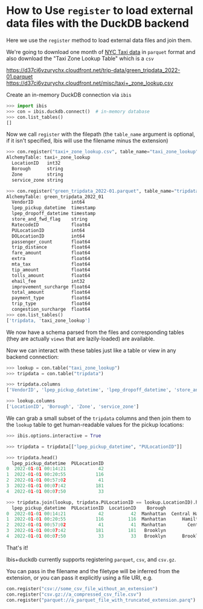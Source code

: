 # How to Use `register` to load external data files with the DuckDB backend

<!-- prettier-ignore-start -->
Here we use the `register` method to load external data files and join them.
<!-- prettier-ignore-end -->

We're going to download one month of [NYC Taxi
data](https://www1.nyc.gov/site/tlc/about/tlc-trip-record-data.page) in
`parquet` format and also download the "Taxi Zone Lookup Table" which is a `csv`

https://d37ci6vzurychx.cloudfront.net/trip-data/green_tripdata_2022-01.parquet
https://d37ci6vzurychx.cloudfront.net/misc/taxi+_zone_lookup.csv

Create an in-memory DuckDB connection via `ibis`

```python
>>> import ibis
>>> con = ibis.duckdb.connect()  # in-memory database
>>> con.list_tables()
[]
```

Now we call `register` with the filepath (the `table_name` argument is optional,
if it isn't specified, Ibis will use the filename minus the extension)

```python
>>> con.register("taxi+_zone_lookup.csv", table_name="taxi_zone_lookup")
AlchemyTable: taxi+_zone_lookup
  LocationID   int32
  Borough      string
  Zone         string
  service_zone string

>>> con.register("green_tripdata_2022-01.parquet", table_name="tripdata")
AlchemyTable: green_tripdata_2022_01
  VendorID              int64
  lpep_pickup_datetime  timestamp
  lpep_dropoff_datetime timestamp
  store_and_fwd_flag    string
  RatecodeID            float64
  PULocationID          int64
  DOLocationID          int64
  passenger_count       float64
  trip_distance         float64
  fare_amount           float64
  extra                 float64
  mta_tax               float64
  tip_amount            float64
  tolls_amount          float64
  ehail_fee             int32
  improvement_surcharge float64
  total_amount          float64
  payment_type          float64
  trip_type             float64
  congestion_surcharge  float64
>>> con.list_tables()
['tripdata, 'taxi_zone_lookup']
```

We now have a schema parsed from the files and corresponding tables (they are
actually `views` that are lazily-loaded) are available.

Now we can interact with these tables just like a table or view in any backend
connection:

```python
>>> lookup = con.table("taxi_zone_lookup")
>>> tripdata = con.table("tripdata")

>>> tripdata.columns
['VendorID', 'lpep_pickup_datetime', 'lpep_dropoff_datetime', 'store_and_fwd_flag', 'RatecodeID', 'PULocationID', 'DOLocationID', 'passenger_count', 'trip_distance', 'fare_amount', 'extra', 'mta_tax', 'tip_amount', 'tolls_amount', 'ehail_fee', 'improvement_surcharge', 'total_amount', 'payment_type', 'trip_type', 'congestion_surcharge']

>>> lookup.columns
['LocationID', 'Borough', 'Zone', 'service_zone']
```

We can grab a small subset of the `tripdata` columns and then join them to the
`lookup` table to get human-readable values for the pickup locations:

```python
>>> ibis.options.interactive = True

>>> tripdata = tripdata[["lpep_pickup_datetime", "PULocationID"]]

>>> tripdata.head()
  lpep_pickup_datetime  PULocationID
0  2022-01-01 00:14:21            42
1  2022-01-01 00:20:55           116
2  2022-01-01 00:57:02            41
3  2022-01-01 00:07:42           181
4  2022-01-01 00:07:50            33

>>> tripdata.join(lookup, tripdata.PULocationID == lookup.LocationID).head()
  lpep_pickup_datetime  PULocationID  LocationID    Borough                  Zone service_zone
0  2022-01-01 00:14:21            42          42  Manhattan  Central Harlem North    Boro Zone
1  2022-01-01 00:20:55           116         116  Manhattan      Hamilton Heights    Boro Zone
2  2022-01-01 00:57:02            41          41  Manhattan        Central Harlem    Boro Zone
3  2022-01-01 00:07:42           181         181   Brooklyn            Park Slope    Boro Zone
4  2022-01-01 00:07:50            33          33   Brooklyn      Brooklyn Heights    Boro Zone
```

That's it!

Ibis+duckdb currently supports registering `parquet`, `csv`, and `csv.gz`.

You can pass in the filename and the filetype will be inferred from the extension, or you can pass it explicitly using a file URI, e.g.

```python
con.register("csv://some_csv_file_without_an_extension")
con.register("csv.gz://a_compressed_csv_file.csv")
con.register("parquet://a_parquet_file_with_truncated_extension.parq")
```
